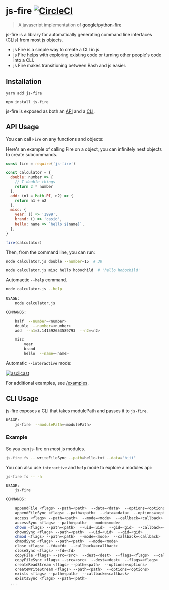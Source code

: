 # js-fire [![CircleCI](https://circleci.com/gh/hobochild/js-fire.svg?style=svg)](https://circleci.com/gh/hobochild/js-fire)

> A javascript implementation of [google/python-fire](https://github.com/google/python-fire)

js-fire is a library for automatically generating command line interfaces
(CLIs) from most js objects.

* js Fire is a simple way to create a CLI in js.
* js Fire helps with exploring existing code or turning other people's code
  into a CLI.
* js Fire makes transitioning between Bash and js easier.

## Installation

```
yarn add js-fire
```

```
npm install js-fire
```

js-fire is exposed as both an [API](#api-usage) and a [CLI](#cli-usage).

## API Usage

You can call `Fire` on any functions and objects:<br>

Here's an example of calling Fire on a object, you can infinitely nest objects to create subcommands.

```javascript
const fire = require('js-fire')

const calculator = {
  double: number => {
    // I double things
    return 2 * number
  },
  add: (n1 = Math.PI, n2) => {
    return n1 + n2
  },
  misc: {
    year: () => '1999',
    brand: () => 'casio',
    hello: name => `hello ${name}`,
  },
}

fire(calculator)
```

Then, from the command line, you can run:

```bash
node calculator.js double --number=15  # 30
```

```bash
node calculator.js misc hello hobochild  # 'hello hobochild'
```

Automactic `--help` command.

```bash
node calculator.js --help

USAGE:
	node calculator.js

COMMANDS:

	half  --number=<number>
	double  --number=<number>
	add  --n1=3.141592653589793  --n2=<n2>

	misc
		year
		brand
		hello  --name=<name>
```

Automatic `--interactive` mode:

[![asciicast](https://asciinema.org/a/QdxxOZgsK4Wp0nxT7ZEn6mXIi.svg)](https://asciinema.org/a/QdxxOZgsK4Wp0nxT7ZEn6mXIi)

For additional examples, see [/examples](/examples).

## CLI Usage

js-fire exposes a CLI that takes modulePath and passes it to `js-fire`.

```bash
USAGE:
	js-fire  --modulePath=<modulePath>
```

### Example

So you can js-fire on _most_ js modules.

```bash
js-fire fs -- writeFileSync --path=hello.txt --data="hiii"
```

You can also use `interactive` and `help` mode to explore a modules api:

```bash
js-fire fs -- -h

USAGE:
	js-fire

COMMANDS:

	appendFile <flags> --path=<path>  --data=<data>  --options=<options>  --callback=<callback>
	appendFileSync <flags> --path=<path>  --data=<data>  --options=<options>
	access <flags> --path=<path>  --mode=<mode>  --callback=<callback>
	accessSync <flags> --path=<path>  --mode=<mode>
	chown <flags> --path=<path>  --uid=<uid>  --gid=<gid>  --callback=<callback>
	chownSync <flags> --path=<path>  --uid=<uid>  --gid=<gid>
	chmod <flags> --path=<path>  --mode=<mode>  --callback=<callback>
	chmodSync <flags> --path=<path>  --mode=<mode>
	close <flags> --fd=<fd>  --callback=<callback>
	closeSync <flags> --fd=<fd>
	copyFile <flags> --src=<src>  --dest=<dest>  --flags=<flags>  --callback=<callback>
	copyFileSync <flags> --src=<src>  --dest=<dest>  --flags=<flags>
	createReadStream <flags> --path=<path>  --options=<options>
	createWriteStream <flags> --path=<path>  --options=<options>
	exists <flags> --path=<path>  --callback=<callback>
	existsSync <flags> --path=<path>
  ...
```
